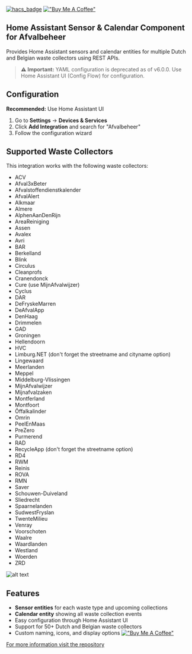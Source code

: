 [![hacs_badge](https://img.shields.io/badge/HACS-Default-orange.svg?style=for-the-badge)](https://github.com/hacs/integration)
[!["Buy Me A Coffee"](https://www.buymeacoffee.com/assets/img/custom_images/orange_img.png)](https://www.buymeacoffee.com/pippyn)
## Home Assistant Sensor & Calendar Component for Afvalbeheer

Provides Home Assistant sensors and calendar entities for multiple Dutch and Belgian waste collectors using REST APIs.

> **⚠️ Important:** YAML configuration is deprecated as of v6.0.0. Use Home Assistant UI (Config Flow) for configuration.

## Configuration

**Recommended:** Use Home Assistant UI
1. Go to **Settings** → **Devices & Services**
2. Click **Add Integration** and search for "Afvalbeheer"
3. Follow the configuration wizard

## Supported Waste Collectors

This integration works with the following waste collectors:
  - ACV
  - Afval3xBeter
  - Afvalstoffendienstkalender
  - AfvalAlert
  - Alkmaar
  - Almere
  - AlphenAanDenRijn
  - AreaReiniging
  - Assen
  - Avalex
  - Avri
  - BAR
  - Berkelland
  - Blink
  - Circulus
  - Cleanprofs
  - Cranendonck
  - Cure (use MijnAfvalwijzer)
  - Cyclus
  - DAR
  - DeFryskeMarren
  - DeAfvalApp
  - DenHaag
  - Drimmelen
  - GAD
  - Groningen
  - Hellendoorn
  - HVC
  - Limburg.NET (don't forget the streetname and cityname option)
  - Lingewaard
  - Meerlanden
  - Meppel
  - Middelburg-Vlissingen
  - MijnAfvalwijzer
  - Mijnafvalzaken
  - Montferland
  - Montfoort
  - Ôffalkalinder
  - Omrin
  - PeelEnMaas
  - PreZero
  - Purmerend
  - RAD
  - RecycleApp (don't forget the streetname option)
  - RD4
  - RWM
  - Reinis
  - ROVA
  - RMN
  - Saver
  - Schouwen-Duiveland
  - Sliedrecht
  - Spaarnelanden
  - SudwestFryslan
  - TwenteMilieu
  - Venray
  - Voorschoten
  - Waalre
  - Waardlanden
  - Westland
  - Woerden
  - ZRD

![alt text](https://raw.githubusercontent.com/pippyn/Home-Assistant-Sensor-Afvalbeheer/master/example.png)

## Features

- **Sensor entities** for each waste type and upcoming collections
- **Calendar entity** showing all waste collection events  
- Easy configuration through Home Assistant UI
- Support for 50+ Dutch and Belgian waste collectors
- Custom naming, icons, and display options
[!["Buy Me A Coffee"](https://www.buymeacoffee.com/assets/img/custom_images/orange_img.png)](https://www.buymeacoffee.com/pippyn)

[For more information visit the repository](https://github.com/pippyn/Home-Assistant-Sensor-Afvalbeheer/)
